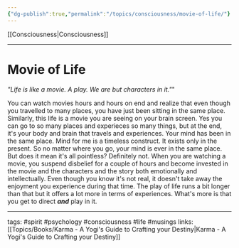 ```yaml
---
{"dg-publish":true,"permalink":"/topics/consciousness/movie-of-life/"}
---
```


[[Consciousness\|Consciousness]]

---

# Movie of Life
*"Life is like a movie. A play. We are but characters in it."*"

You can watch movies hours and hours on end and realize that even though you travelled to many places, you have just been sitting in the same place. Similarly, this life is a movie you are seeing on your brain screen. Yes you can go to so many places and experieces so many things, but at the end, it's your body and brain that travels and experiences. Your mind has been in the same place.
Mind for me is a timeless construct. It exists only in the present. So no matter where you go, your mind is ever in the same place. 
But does it mean it's all pointless? Definitely not. When you are watching a movie, you suspend disbelief for a couple of hours and become invested in the movie and the characters and the story both emotionally and intellectually. Even though you know it's not real, it doesn't take away the enjoyment you experience during that time. The play of life runs a bit longer than that but it offers a lot more in terms of experiences. What's more is that you get to direct ***and*** play in it. 

---
tags: #spirit #psychology #consciousness #life #musings
links: 
[[Topics/Books/Karma - A Yogi's Guide to Crafting your Destiny\|Karma - A Yogi's Guide to Crafting your Destiny]]